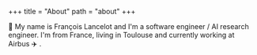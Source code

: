 +++
title = "About"
path = "about"
+++

:wave: My name is François Lancelot and I'm a software engineer / AI research engineer. I'm from France, living in Toulouse and currently working at Airbus :airplane: . 
